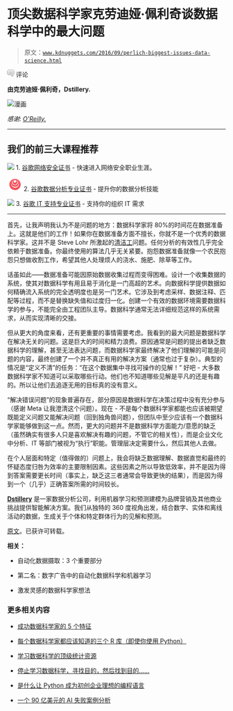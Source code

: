 # 顶尖数据科学家克劳迪娅·佩利奇谈数据科学中的最大问题

> 原文：[`www.kdnuggets.com/2016/09/perlich-biggest-issues-data-science.html`](https://www.kdnuggets.com/2016/09/perlich-biggest-issues-data-science.html)

![c](img/3d9c022da2d331bb56691a9617b91b90.png) 评论

**由克劳迪娅·佩利奇，Dstillery.**

![漫画](img/datascience-cartoon.png)

*感谢: [O'Reilly.](http://radar.oreilly.com/2013/04/why-why-why.html)*

* * *

## 我们的前三大课程推荐

![](img/0244c01ba9267c002ef39d4907e0b8fb.png) 1\. [谷歌网络安全证书](https://www.kdnuggets.com/google-cybersecurity) - 快速进入网络安全职业生涯。

![](img/e225c49c3c91745821c8c0368bf04711.png) 2\. [谷歌数据分析专业证书](https://www.kdnuggets.com/google-data-analytics) - 提升你的数据分析技能

![](img/0244c01ba9267c002ef39d4907e0b8fb.png) 3\. [谷歌 IT 支持专业证书](https://www.kdnuggets.com/google-itsupport) - 支持你的组织 IT 需求

* * *

首先，让我声明我认为不是问题的地方：数据科学家将 80%的时间花在数据准备上。这就是他们的工作！如果你在数据准备方面不擅长，你就不是一个优秀的数据科学家。这并不是 Steve Lohr 所激起的[清洁工](http://www.nytimes.com/2014/08/18/technology/for-big-data-scientists-hurdle-to-insights-is-janitor-work.html?_r=0)问题。任何分析的有效性几乎完全依赖于数据准备。你最终使用的算法几乎无关紧要。抱怨数据准备就像一个农民抱怨只想做收割工作，希望其他人处理烦人的浇水、施肥、除草等工作。

话虽如此——数据准备可能因原始数据收集过程而变得困难。设计一个收集数据的系统，使其对数据科学有用且易于消化是一门高超的艺术。向数据科学提供数据如何精确流入系统的完全透明度也是另一门艺术。它涉及到考虑采样、数据注释、匹配等过程，而不是替换缺失值和过度归一化。创建一个有效的数据环境需要数据科学的参与，不能完全由工程团队主导。数据科学通常无法详细规范这样的系统需求，从而实现清晰的交接。

但从更大的角度来看，还有更重要的事情需要考虑。我看到的最大问题是数据科学在解决无关的问题。这是巨大的时间和精力浪费。原因通常是问题的提出者缺乏数据科学的理解，甚至无法表达问题，而数据科学家最终解决了他们理解的可能是问题的内容，最终创建了一个并不真正有用的解决方案（通常也过于复杂）。典型的情况是“定义不清”的任务：“在这个数据集中寻找可操作的见解！” 好吧 - 大多数数据科学家不知道可以采取哪些行动。他们也不知道哪些见解是平凡的还是有趣的。所以让他们去追逐无用的目标真的没有意义。

“解决错误问题”的现象普遍存在，部分原因是数据科学在决策过程中没有充分参与（感谢 Meta 让我澄清这个问题）。现在 - 不是每个数据科学家都能也应该被期望既能定义问题又能解决问题（回到独角兽问题），但团队中至少应该有一个数据科学家能够做到这一点。然而，更大的问题并不是数据科学方面能力/意愿的缺乏（虽然确实有很多人只是喜欢解决有趣的问题，不管它的相关性），而是企业文化中分析、IT 等部门被视为“执行”职能。管理层决定需要什么，然后其他人去做。

在个人层面和特定（值得做的）问题上，我会将缺乏数据理解、数据直觉和最终的怀疑态度归咎为效率的主要限制因素。这些因素之所以导致低效率，并不是因为得到答案需要更长时间（事实上，缺乏这三者通常会导致更快的结果），而是因为得到一个（几乎）正确答案所需的时间较长。

**[Dstillery](http://dstillery.com/)** 是一家数据分析公司，利用机器学习和预测建模为品牌营销及其他商业挑战提供智能解决方案。我们从独特的 360 度视角出发，结合数字、实体和离线活动的数据，生成关于个体和特定群体行为的见解和预测。

[原文](https://www.quora.com/What-are-the-greatest-inefficiencies-data-scientists-face-today/answer/Claudia-Perlich)。已获许可转载。

**相关：**

+   自动化数据摄取：3 个重要部分

+   第二名：数字广告中的自动化数据科学和机器学习

+   激发灵感的数据科学家想法

### 更多相关内容

+   [成功数据科学家的 5 个特征](https://www.kdnuggets.com/2021/12/5-characteristics-successful-data-scientist.html)

+   [每个数据科学家都应该知道的三个 R 库（即使你使用 Python）](https://www.kdnuggets.com/2021/12/three-r-libraries-every-data-scientist-know-even-python.html)

+   [学习数据科学的顶级统计资源](https://www.kdnuggets.com/2021/12/springboard-top-resources-learn-data-science-statistics.html)

+   [停止学习数据科学，寻找目的，然后找到目的……](https://www.kdnuggets.com/2021/12/stop-learning-data-science-find-purpose.html)

+   [是什么让 Python 成为初创企业理想的编程语言](https://www.kdnuggets.com/2021/12/makes-python-ideal-programming-language-startups.html)

+   [一个 90 亿美元的 AI 失败案例分析](https://www.kdnuggets.com/2021/12/9b-ai-failure-examined.html)

